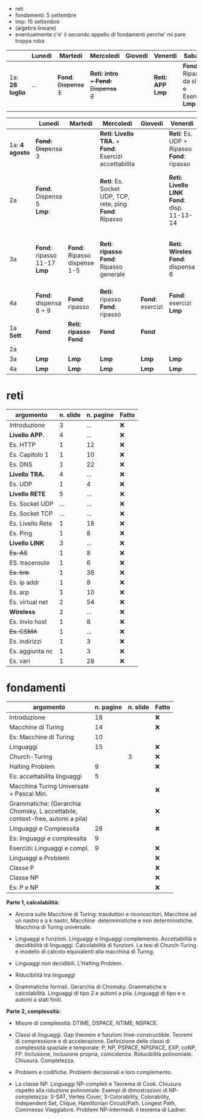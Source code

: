 * reti
* fondamenti: 5 settembre
* lmp: 15 settembre
* (algebra lineare)
* eventualmente c'e' il secondo appello di fondamenti perche' mi pare troppa roba



|                   | Lunedi | Martedi                  | Mercoledi                                            | Giovedi | Venerdi                  | Sabato                                              | Domenica                                                        |
| ----------------- | ------ | ------------------------ | ---------------------------------------------------- | ------- | ------------------------ | --------------------------------------------------- | --------------------------------------------------------------- |
| 1a: **28 luglio** | ...    | **Fond**: ~~Dispensa 1~~ | **Reti: intro**<br>~~+ **Fond**:~~<br>~~Dispensa 2~~ |         | **Reti: APP**<br>**Lmp** | **Fond:**<br>Ripasso da slide e Esercizi<br>**Lmp** | **Reti**: ~~Es. HTTP~~<br>~~Es.~~ ~~Capitolo 1~~<br>~~Es. DNS~~ |
|                   |        |                          |                                                      |         |                          |                                                     |                                                                 |

|                  | Lunedi                              | Martedi                        | Mercoledi                                                      | Giovedi            | Venerdi                                            | Sabato  | Domenica                                                                         |
| ---------------- | ----------------------------------- | ------------------------------ | -------------------------------------------------------------- | ------------------ | -------------------------------------------------- | ------- | -------------------------------------------------------------------------------- |
| 1a: **4 agosto** | ~~**Fond**:~~<br>~~Disp~~ensa 3<br> |                                | **Reti: Livello TRA.** + **Fond**: Esercizi accettabilita      |                    | **Reti**: Es. UDP + Ripasso<br>**Fond**: ripasso   |         | **Reti: Livello RETE**.<br>**Lmp**                                               |
| 2a               | **Fond**:<br>Dispensa 5<br>**Lmp**: |                                | **Reti**: Es. Socket UDP, TCP, rete, ping<br>**Fond**: Ripasso |                    | **Reti: Livello LINK**<br>**Fond**: disp. 11-13-14 | **Lmp** | **Reti:** Es. traceroute, ip addr, arp, virtual net.<br>**Fond**: disp. 15-16-17 |
| 3a               | **Fond**: ripasso 11-17<br>**Lmp**  | **Fond**: Ripasso dispense 1-5 | **Reti**: **ripasso**<br>**Fond**: Ripasso generale<br>        |                    | **Reti: Wireles**<br>**Fond**: dispensa 6<br>      | **Lmp** | "Reti: Es. invio host, indirizzi, nc, vari"<br>**Fond**: dispensa 6 + 7          |
| 4a               | **Fond**:<br>dispensa 8 + 9         | **Fond**: ripasso              | **Reti:** ripasso<br>**Fond**: ripasso                         | **Fond**: esercizi | **Fond**: esercizi<br>**Lmp**                      |         | **Reti: ripasso**<br>**Lmp**                                                     |
| 1a **Sett**      | **Fond**                            | **Reti: ripasso**<br>**Fond**  | **Fond**                                                       | **Fond**           |                                                    |         |                                                                                  |
| 2a               |                                     |                                |                                                                |                    |                                                    |         |                                                                                  |
| 3a               | **Lmp**                             | **Lmp**                        | **Lmp**                                                        | **Lmp**            | **Lmp**                                            | **Lmp** | **Lmp**                                                                          |
| 4a               | **Lmp**                             | **Lmp**                        | **Lmp**                                                        | **Lmp**            | **Lmp**                                            | **Lmp** | **Lmp**                                                                          |

# reti

| argomento        | n. slide | n. pagine | Fatto |
| ---------------- | -------- | --------- | ----- |
| *Introduzione*   | 3        | ...       | ❌     |
| **Livello APP.** | 4        | ...       | ❌     |
| Es. HTTP         | 1        | 12        | ❌     |
| Es. Capitolo 1   | 1        | 10        | ❌     |
| Es. DNS          | 1        | 22        | ❌     |
| **Livello TRA.** | 4        | ...       | ❌     |
| Es. UDP          | 1        | 4         | ❌     |
| **Livello RETE** | 5        | ...       | ❌     |
| Es. Socket UDP   | ...      | ...       | ❌     |
| Es. Socket TCP   | ...      | ...       | ❌     |
| Es. Livello Rete | 1        | 18        | ❌     |
| Es. Ping         | 1        | 8         | ❌     |
| **Livello LINK** | 3        | ...       | ❌     |
| ~~Es. AS~~       | 1        | 8         | ❌     |
| ES. traceroute   | 1        | 6         | ❌     |
| ~~Es. link~~     | 1        | 38        | ❌     |
| Es. ip addr      | 1        | 8         | ❌     |
| Es. arp          | 1        | 10        | ❌     |
| Es. virtual net  | 2        | 54        | ❌     |
| **Wireless**     | 2        | ...       | ❌     |
| Es. invio host   | 1        | 8         | ❌     |
| ~~Es. CSMA~~     | 1        | ...       | ❌     |
| Es. indirizzi    | 1        | 3         | ❌     |
| Es. aggiunta nc  | 1        | 3         | ❌     |
| Es. vari         | 1        | 28        | ❌     |
# fondamenti

| argomento                                                                            | n. pagine | n. slide | Fatto |
| ------------------------------------------------------------------------------------ | --------- | -------- | ----- |
| Introduzione                                                                         | 18        |          | ❌     |
| Macchine di Turing                                                                   | 14        |          | ❌     |
| Es: Macchine di Turing                                                               | 10        |          |       |
| Linguaggi                                                                            | 15        |          | ❌     |
| Church-Turing                                                                        |           | 3        | ❌     |
| Halting Problem                                                                      | 9         |          | ❌     |
| Es: accettabilita linguaggi                                                          | 5         |          |       |
| Macchina Turing Universale<br>+ Pascal Min.                                          |           |          | ❌     |
| Grammatiche: (Gerarchia <br>Chomsky, L accettabile, <br>context-free, automi a pila) |           |          | ❌     |
| Linguaggi e Complessita                                                              | 28        |          | ❌     |
| Es: linguaggi e complessita                                                          | 9         |          |       |
| Esercizi: Linguaggi e compl.                                                         | 9         |          | ❌     |
| Linguaggi e Problemi                                                                 |           |          | ❌     |
| Classe P                                                                             |           |          | ❌     |
| Classe NP                                                                            |           |          | ❌     |
| Es: P e NP                                                                           |           |          | ❌     |

**Parte 1, calcolabilità:**

- Ancora sulle Macchine di Turing: trasduttori e riconoscitori, Macchine ad un nastro e a k nastri, Macchine  deterministiche e non deterministiche. Macchina di Turing universale.   
- Linguaggi e funzioni. Linguaggi e linguaggi complemento. Accettabilità e decidibilità di linguaggi. Calcolabilità di funzioni. La tesi di Church-Turing e modello di calcolo equivalenti alla macchina di Turing.

- Linguaggi non decidibili. L'Halting Problem.

- Riducibilità tra linguaggi

- Grammatiche formali. Gerarchia di Chomsky. Grammatiche e calcolabilità. Linguaggi di tipo 2 e automi a pila. Linguaggi di tipo e e automi a stati finiti.

**Parte 2, complessità:**

- Misure di complessità: DTIME, DSPACE, NTIME, NSPACE.   
- Classi di linguaggi. Gap theorem e funzioni time-constructible. Teoremi di compressione e di accelerazione. Definizione delle classi di complessità spaziale e temporale: P, NP, PSPACE, NPSPACE, EXP, coNP, FP. Inclusione, inclusione propria, coincidenza. Riducibilità polinomiale. Chiusura. Completezza.

- Problemi e codifiche. Problemi decisionali e loro complemento.   
- La classe NP. Linguaggi NP-completi e Teorema di Cook. Chiusura rispetto alla riduzione polinomiale. Esempi di dimostrazioni di NP-completezza: 3-SAT, Vertex Cover, 3-Colorability, Colorability, Independent Set, Clique, Hamiltonian Circuit/Path, Longest Path, Commesso Viaggiatore. Problemi NP-intermedi: il teorema di Ladner.